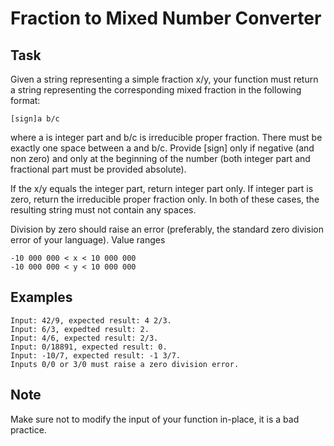 # Fraction to Mixed Number Converter

## Task

Given a string representing a simple fraction x/y, your function must return a 
string representing the corresponding mixed fraction in the following format: 

    [sign]a b/c 

where a is integer part and b/c is irreducible proper fraction. There must be 
exactly one space between a and b/c. Provide [sign] only if negative (and non 
zero) and only at the beginning of the number (both integer part and 
fractional part must be provided absolute). 

If the x/y equals the integer part, return integer part only. If integer part 
is zero, return the irreducible proper fraction only. In both of these cases, 
the resulting string must not contain any spaces. 

Division by zero should raise an error (preferably, the standard zero division 
error of your language). Value ranges 

    -10 000 000 < x < 10 000 000
    -10 000 000 < y < 10 000 000

## Examples

    Input: 42/9, expected result: 4 2/3.
    Input: 6/3, expedted result: 2.
    Input: 4/6, expected result: 2/3.
    Input: 0/18891, expected result: 0.
    Input: -10/7, expected result: -1 3/7.
    Inputs 0/0 or 3/0 must raise a zero division error.

## Note

Make sure not to modify the input of your function in-place, it is a bad 
practice. 
